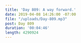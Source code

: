 ```yaml
---
title: 'Day 809: A way forward.'
date: 2019-04-08 14:26:00 -07:00
file: "/uploads/Day-809.mp3"
post: Day 809
duration: '00:04:46'
length: 4290924
---
```


